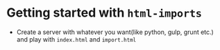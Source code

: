 Getting started with `html-imports`
===================================

+ Create a server with whatever you want(like python, gulp, grunt etc.) and play with `index.html` and `import.html`